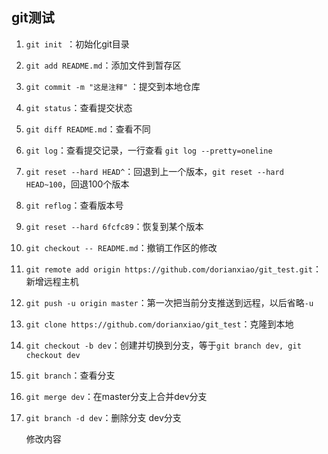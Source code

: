 ## git测试

1. ```git init ```：初始化git目录

2. ```git add README.md```：添加文件到暂存区

3. ```git commit -m "这是注释"``` ：提交到本地仓库

4. ```git status```：查看提交状态

5. ```git diff README.md```：查看不同

6. ```git log```：查看提交记录，一行查看 ```git log --pretty=oneline```

7. ```git reset --hard HEAD^```：回退到上一个版本，```git reset --hard HEAD~100```，回退100个版本

8. ```git reflog```：查看版本号

9. ```git reset --hard 6fcfc89```：恢复到某个版本

10. ```git checkout -- README.md```：撤销工作区的修改

11. ```git remote add origin https://github.com/dorianxiao/git_test.git```：新增远程主机

12. ```git push -u origin master```：第一次把当前分支推送到远程，以后省略```-u```

13. ```git clone https://github.com/dorianxiao/git_test```：克隆到本地

14. ```git checkout -b dev```：创建并切换到分支，等于```git branch dev, git checkout dev```

15. ```git branch```：查看分支

16. ```git merge dev```：在master分支上合并dev分支

17. ```git branch -d dev```：删除分支
    dev分支

    修改内容
